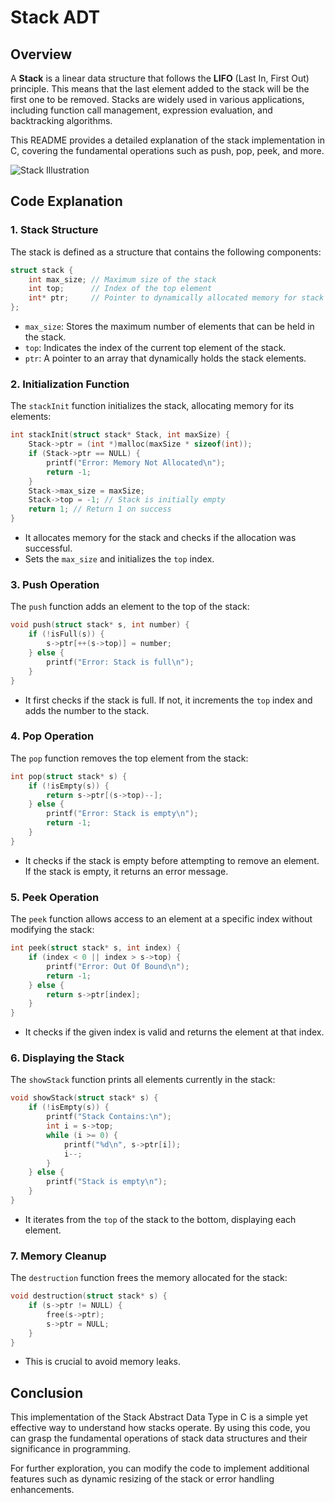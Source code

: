 # Stack ADT

## Overview

A **Stack** is a linear data structure that follows the **LIFO** (Last In, First Out) principle. This means that the last element added to the stack will be the first one to be removed. Stacks are widely used in various applications, including function call management, expression evaluation, and backtracking algorithms.

This README provides a detailed explanation of the stack implementation in C, covering the fundamental operations such as push, pop, peek, and more.

![Stack Illustration](https://i.postimg.cc/Y26rHvqn/Untitled-2024-09-29-1331.png)  <!-- Add your image here -->

## Code Explanation

### 1. Stack Structure

The stack is defined as a structure that contains the following components:

```c
struct stack {
    int max_size; // Maximum size of the stack
    int top;      // Index of the top element
    int* ptr;     // Pointer to dynamically allocated memory for stack elements
};
```

- `max_size`: Stores the maximum number of elements that can be held in the stack.
- `top`: Indicates the index of the current top element of the stack.
- `ptr`: A pointer to an array that dynamically holds the stack elements.

### 2. Initialization Function

The `stackInit` function initializes the stack, allocating memory for its elements:

```c
int stackInit(struct stack* Stack, int maxSize) {
    Stack->ptr = (int *)malloc(maxSize * sizeof(int));
    if (Stack->ptr == NULL) {
        printf("Error: Memory Not Allocated\n");
        return -1;
    }
    Stack->max_size = maxSize;
    Stack->top = -1; // Stack is initially empty
    return 1; // Return 1 on success
}
```

- It allocates memory for the stack and checks if the allocation was successful.
- Sets the `max_size` and initializes the `top` index.

### 3. Push Operation

The `push` function adds an element to the top of the stack:

```c
void push(struct stack* s, int number) {
    if (!isFull(s)) {
        s->ptr[++(s->top)] = number;
    } else {
        printf("Error: Stack is full\n");
    }
}
```

- It first checks if the stack is full. If not, it increments the `top` index and adds the number to the stack.

### 4. Pop Operation

The `pop` function removes the top element from the stack:

```c
int pop(struct stack* s) {
    if (!isEmpty(s)) {
        return s->ptr[(s->top)--];
    } else {
        printf("Error: Stack is empty\n");
        return -1;
    }
}
```

- It checks if the stack is empty before attempting to remove an element. If the stack is empty, it returns an error message.

### 5. Peek Operation

The `peek` function allows access to an element at a specific index without modifying the stack:

```c
int peek(struct stack* s, int index) {
    if (index < 0 || index > s->top) {
        printf("Error: Out Of Bound\n");
        return -1;
    } else {
        return s->ptr[index];
    }
}
```

- It checks if the given index is valid and returns the element at that index.

### 6. Displaying the Stack

The `showStack` function prints all elements currently in the stack:

```c
void showStack(struct stack* s) {
    if (!isEmpty(s)) {
        printf("Stack Contains:\n");
        int i = s->top;
        while (i >= 0) {
            printf("%d\n", s->ptr[i]);
            i--;
        }
    } else {
        printf("Stack is empty\n");
    }
}
```

- It iterates from the `top` of the stack to the bottom, displaying each element.

### 7. Memory Cleanup

The `destruction` function frees the memory allocated for the stack:

```c
void destruction(struct stack* s) {
    if (s->ptr != NULL) {
        free(s->ptr);
        s->ptr = NULL;
    }
}
```

- This is crucial to avoid memory leaks.

## Conclusion

This implementation of the Stack Abstract Data Type in C is a simple yet effective way to understand how stacks operate. By using this code, you can grasp the fundamental operations of stack data structures and their significance in programming.

For further exploration, you can modify the code to implement additional features such as dynamic resizing of the stack or error handling enhancements.